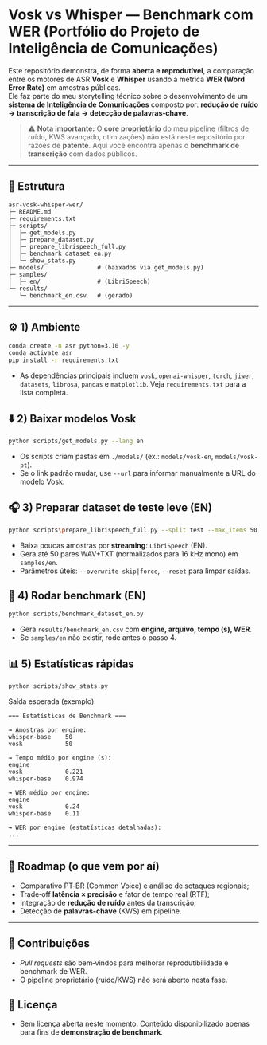 # Vosk vs Whisper — Benchmark com WER (Portfólio do Projeto de Inteligência de Comunicações)

Este repositório demonstra, de forma **aberta e reprodutível**, a comparação entre os motores de ASR **Vosk** e **Whisper** usando a métrica **WER (Word Error Rate)** em amostras públicas.  
Ele faz parte do meu storytelling técnico sobre o desenvolvimento de um **sistema de Inteligência de Comunicações** composto por: **redução de ruído → transcrição de fala → detecção de palavras‑chave**.

> ⚠️ **Nota importante:** O **core proprietário** do meu pipeline (filtros de ruído, KWS avançado, otimizações) não está neste repositório por razões de **patente**. Aqui você encontra apenas o **benchmark de transcrição** com dados públicos.

---

## 🧱 Estrutura
```text
asr-vosk-whisper-wer/
├─ README.md
├─ requirements.txt
├─ scripts/
│  ├─ get_models.py
│  ├─ prepare_dataset.py
│  ├─ prepare_librispeech_full.py
│  ├─ benchmark_dataset_en.py
│  └─ show_stats.py
├─ models/               # (baixados via get_models.py)
├─ samples/
│  ├─ en/                # (LibriSpeech)
└─ results/
   └─ benchmark_en.csv   # (gerado)
```

---

## ⚙️ 1) Ambiente
```bash
conda create -n asr python=3.10 -y
conda activate asr
pip install -r requirements.txt
```

- As dependências principais incluem `vosk`, `openai-whisper`, `torch`, `jiwer`, `datasets`, `librosa`, `pandas` e `matplotlib`. Veja `requirements.txt` para a lista completa.

## ⬇️ 2) Baixar modelos Vosk
```bash
python scripts/get_models.py --lang en
```
- Os scripts criam pastas em `./models/` (ex.: `models/vosk-en`, `models/vosk-pt`).  
- Se o link padrão mudar, use `--url` para informar manualmente a URL do modelo Vosk.

## 🎧 3) Preparar dataset de teste leve (EN)
```bash
python scripts\prepare_librispeech_full.py --split test --max_items 50
```
- Baixa poucas amostras por **streaming**: `LibriSpeech` (EN).
- Gera até 50 pares WAV+TXT (normalizados para 16 kHz mono) em `samples/en`.
- Parâmetros úteis: `--overwrite skip|force`, `--reset` para limpar saídas.

## 🧪 4) Rodar benchmark (EN)
```bash
python scripts/benchmark_dataset_en.py
```
- Gera `results/benchmark_en.csv` com **engine, arquivo, tempo (s), WER**.
- Se `samples/en` não existir, rode antes o passo 4.

## 📊 5) Estatísticas rápidas
```bash
python scripts/show_stats.py
```
Saída esperada (exemplo):
```text
=== Estatísticas de Benchmark ===

→ Amostras por engine:
whisper-base    50
vosk            50

→ Tempo médio por engine (s):
engine
vosk            0.221
whisper-base    0.974

→ WER médio por engine:
engine
vosk            0.24
whisper-base    0.11

→ WER por engine (estatísticas detalhadas):
...
```

---

## 🧭 Roadmap (o que vem por aí)
- Comparativo PT‑BR (Common Voice) e análise de sotaques regionais;
- Trade‑off **latência × precisão** e fator de tempo real (RTF);
- Integração de **redução de ruído** antes da transcrição;
- Detecção de **palavras‑chave** (KWS) em pipeline.

---

## 🤝 Contribuições
- *Pull requests* são bem‑vindos para melhorar reprodutibilidade e benchmark de WER.
- O pipeline proprietário (ruído/KWS) não será aberto nesta fase.

## 📄 Licença
- Sem licença aberta neste momento. Conteúdo disponibilizado apenas para fins de **demonstração de benchmark**.
